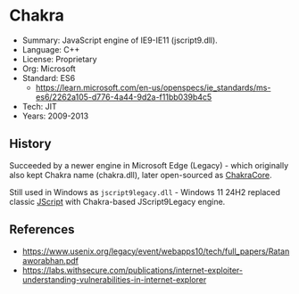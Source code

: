 # Chakra

* Summary:    JavaScript engine of IE9-IE11 (jscript9.dll).
* Language:   C++
* License:    Proprietary
* Org:        Microsoft
* Standard:   ES6
  * https://learn.microsoft.com/en-us/openspecs/ie_standards/ms-es6/2262a105-d776-4a44-9d2a-f11bb039b4c5
* Tech:       JIT
* Years:      2009-2013

## History

Succeeded by a newer engine in Microsoft Edge (Legacy) - which originally also kept Chakra name (chakra.dll),
later open-sourced as [ChakraCore](chakracore.md).

Still used in Windows as `jscript9legacy.dll` - Windows 11 24H2 replaced
classic [JScript](jscript.md) with Chakra-based JScript9Legacy engine.

## References

* https://www.usenix.org/legacy/event/webapps10/tech/full_papers/Ratanaworabhan.pdf
* https://labs.withsecure.com/publications/internet-exploiter-understanding-vulnerabilities-in-internet-explorer
